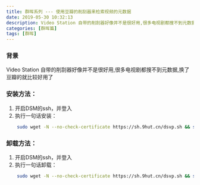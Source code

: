 ```yaml
---
title: 群晖系列 --- 使用豆瓣的削刮器来检索视频的元数据
date: 2019-05-30 10:32:13
description: Video Station 自带的削刮器好像并不是很好用,很多电视剧都搜不到元数据,换了豆瓣的就比较好用了
categories: [群晖篇]
tags: [群晖]
---
```


<!-- more -->
### 背景
Video Station 自带的削刮器好像并不是很好用,很多电视剧都搜不到元数据,换了豆瓣的就比较好用了

### 安装方法：
1. 开启DSM的ssh，并登入
2. 执行一句话安装：

```bash
    sudo wget -N --no-check-certificate https://sh.9hut.cn/dsvp.sh && sudo bash dsvp.sh install
```

### 卸载方法：
1. 开启DSM的ssh，并登入
2. 执行一句话卸载：

```bash
    sudo wget -N --no-check-certificate https://sh.9hut.cn/dsvp.sh && sudo bash dsvp.sh uninstall
```
